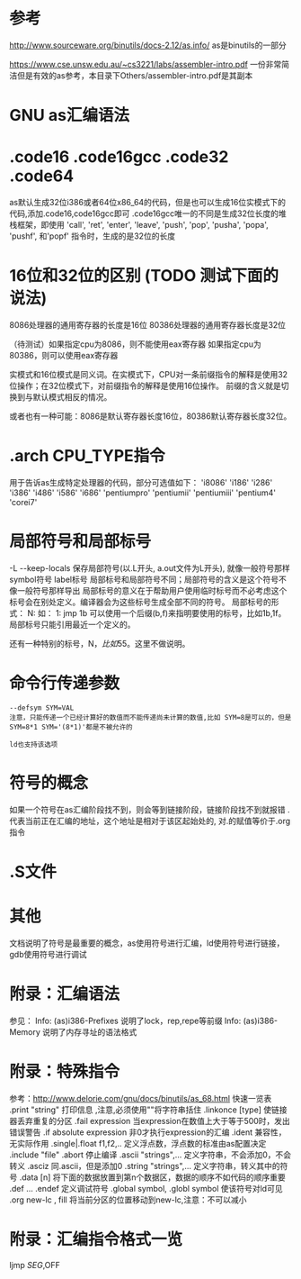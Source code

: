 # 参考
http://www.sourceware.org/binutils/docs-2.12/as.info/   as是binutils的一部分

https://www.cse.unsw.edu.au/~cs3221/labs/assembler-intro.pdf		一份非常简洁但是有效的as参考，本目录下Others/assembler-intro.pdf是其副本

# GNU as汇编语法

# .code16 .code16gcc .code32 .code64
as默认生成32位i386或者64位x86_64的代码，但是也可以生成16位实模式下的代码,添加.code16,code16gcc即可
.code16gcc唯一的不同是生成32位长度的堆栈框架，即使用 'call', 'ret', 'enter',
'leave', 'push', 'pop', 'pusha', 'popa', 'pushf', 和'popf' 指令时，生成的是32位的长度

# 16位和32位的区别 (TODO 测试下面的说法)
8086处理器的通用寄存器的长度是16位
80386处理器的通用寄存器长度是32位

（待测试）如果指定cpu为8086，则不能使用eax寄存器
如果指定cpu为80386，则可以使用eax寄存器

实模式和16位模式是同义词。在实模式下，CPU对一条前缀指令的解释是使用32位操作；在32位模式下，对前缀指令的解释是使用16位操作。 前缀的含义就是切换到与默认模式相反的情况。

或者也有一种可能：8086是默认寄存器长度16位，80386默认寄存器长度32位。

# .arch CPU_TYPE指令
用于告诉as生成特定处理器的代码，部分可选值如下：
'i8086'        'i186'         'i286'         'i386'
'i486'         'i586'         'i686'    'pentiumpro'   'pentiumii'    'pentiumiii'   'pentium4'
 'corei7'  
 
# 局部符号和局部标号
-L --keep-locals		保存局部符号(以.L开头, a.out文件为L开头), 就像一般符号那样
symbol符号  label标号
局部标号和局部符号不同；局部符号的含义是这个符号不像一般符号那样导出
局部标号的意义在于帮助用户使用临时标号而不必考虑这个标号会在别处定义。编译器会为这些标号生成全部不同的符号。
局部标号的形式： N:
如：  1: 
		jmp 1b
可以使用一个后缀(b,f)来指明要使用的标号，比如1b,1f。
局部标号只能引用最近一个定义的。

还有一种特别的标号，N$，比如55$。这里不做说明。


# 命令行传递参数
	--defsym SYM=VAL
	注意，只能传递一个已经计算好的数值而不能传递尚未计算的数值,比如 SYM=8是可以的，但是SYM=8*1 SYM='(8*1)'都是不被允许的
	
	ld也支持该选项
	
	
# 符号的概念
如果一个符号在as汇编阶段找不到，则会等到链接阶段，链接阶段找不到就报错
.	代表当前正在汇编的地址，这个地址是相对于该区起始处的, 对.的赋值等价于.org指令
	
	
# .S文件



# 其他
文档说明了符号是最重要的概念，as使用符号进行汇编，ld使用符号进行链接，gdb使用符号进行调试

# 附录：汇编语法
参见：  Info: (as)i386-Prefixes   说明了lock，rep,repe等前缀
Info: (as)i386-Memory	说明了内存寻址的语法格式

# 附录：特殊指令
参考：http://www.delorie.com/gnu/docs/binutils/as_68.html  快速一览表
.print "string"		打印信息	,注意,必须使用""将字符串括住
.linkonce [type]	使链接器丢弃重复的分区
.fail expression	当expression在数值上大于等于500时，发出错误警告
.if absolute expression	非0才执行expression的汇编
.ident				兼容性，无实际作用
.single|.float f1,f2,..		定义浮点数，浮点数的标准由as配置决定
 .include "file"
 .abort				停止编译
 .ascii "strings",...	定义字符串，不会添加0，不会转义
 .asciz				同.ascii，但是添加0
 .string "strings",...	定义字符串，转义其中的符号
 .data	[n]			将下面的数据放置到第n个数据区，数据的顺序不如代码的顺序重要
 .def	... .endef	定义调试符号
 .global symbol, .globl symbol	使该符号对ld可见
 .org new-lc , fill		将当前分区的位置移动到new-lc,注意：不可以减小




# 附录：汇编指令格式一览
ljmp $SEG,$OFF
